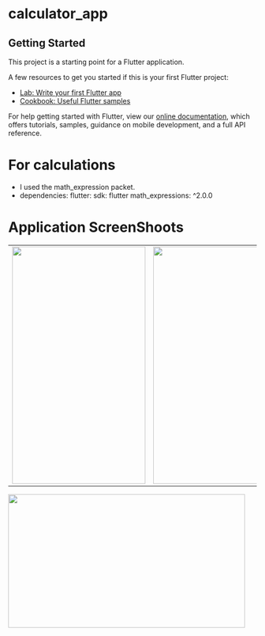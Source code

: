 # calculator_app

## Getting Started

This project is a starting point for a Flutter application.

A few resources to get you started if this is your first Flutter project:

- [Lab: Write your first Flutter app](https://flutter.dev/docs/get-started/codelab)
- [Cookbook: Useful Flutter samples](https://flutter.dev/docs/cookbook)

For help getting started with Flutter, view our
[online documentation](https://flutter.dev/docs), which offers tutorials,
samples, guidance on mobile development, and a full API reference.

# For calculations
- I used the math_expression packet.
- dependencies:
  flutter:
    sdk: flutter
  math_expressions: ^2.0.0
  
  
 # Application ScreenShoots
  <table>
  <tr>
    <td><img src="https://user-images.githubusercontent.com/45129432/124569466-a6ab6d80-de4e-11eb-9bfb-6aebd9e56fce.png" width=270 height=480></td>
    <td><img src="https://user-images.githubusercontent.com/45129432/124569469-a7dc9a80-de4e-11eb-9052-518118f5232d.png" width=270 height=480></td>
  </tr>
 
  
</table>
 <tr>
        <td><img src="https://user-images.githubusercontent.com/45129432/124569486-a9a65e00-de4e-11eb-80b4-1c39d430f3c6.png" width=480 height=270></td>

  </tr>
